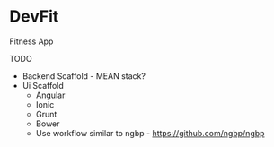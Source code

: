 # DevFit
Fitness App

TODO
* Backend Scaffold - MEAN stack?
* Ui Scaffold
  * Angular
  * Ionic
  * Grunt
  * Bower
  * Use workflow similar to ngbp - https://github.com/ngbp/ngbp
